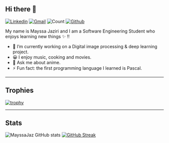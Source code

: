 
## Hi there 👋

[![Linkedin](https://img.shields.io/badge/-MayssaJaziri-blue?style=flat&logo=Linkedin&logoColor=white)](https://www.linkedin.com/in/mayssa-jaziri-2bb4b81bb/) [![Gmail](https://img.shields.io/badge/-mayssa.jaziri-c14438?style=flat&logo=Gmail&logoColor=white)](mailto:jazirimayssa20@gmail.com
) ![Count](https://visitor-badge.laobi.icu/badge?page_id=MayssaJaz.MayssaJaz) [![Github](https://img.shields.io/github/followers/MayssaJaz?label=Follow&style=social)](https://github.com/MayssaJaz) 

My name is Mayssa Jaziri and I am a Software Engineering Student who enjoys learning new things :sparkles: !!

<!--
**MayssaJaz/MayssaJaz** is a ✨ _special_ ✨ repository because its `README.md` (this file) appears on your GitHub profile.
-->

- 🔭 I’m currently working on a Digital image processing & deep learning project.
- 😀 I enjoy music, cooking and movies.
- 💬 Ask me about anime.
- ⚡ Fun fact: the first programming language I learned is Pascal.

---------------------------------------------------------------------------------------------------------------
## Trophies

[![trophy](https://github-profile-trophy.vercel.app/?username=MayssaJaz&theme=radical)](https://github.com/ryo-ma/github-profile-trophy)

---------------------------------------------------------------------------------------------------------------
## Stats

![MayssaJaz GitHub stats](https://github-readme-stats.vercel.app/api?username=MayssaJaz&show_icons=true&theme=radical) 
[![GitHub Streak](https://github-readme-streak-stats.herokuapp.com/?user=MayssaJaz&theme=radical)](https://git.io/streak-stats)
